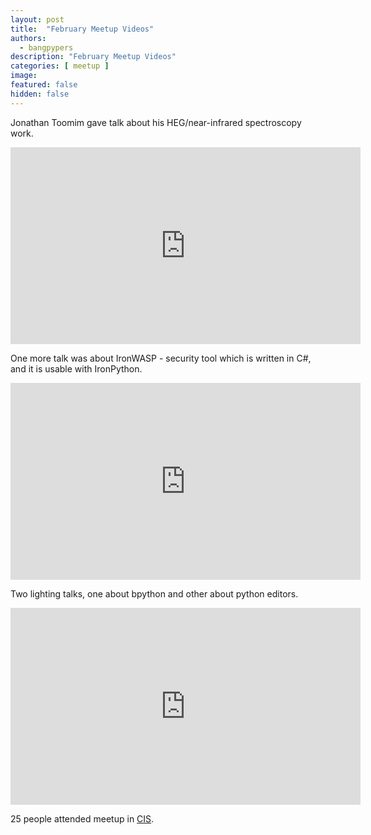 ```yaml
---
layout: post
title:  "February Meetup Videos"
authors: 
  - bangpypers
description: "February Meetup Videos"
categories: [ meetup ]
image:
featured: false
hidden: false
---
```



Jonathan Toomim gave talk about his HEG/near-infrared spectroscopy work.

<iframe frameborder="0" allowfullscreen="" width="560" height="315" 
   src="https://www.youtube.com/embed/1BkhLI6YxY4?wmode=transparent&showinfo=0&rel=0&autohide=1&autoplay=0"
   frameborder="0" allowfullscreen>
</iframe>

One more talk was about IronWASP - security tool which is written in C#, and it is usable with IronPython.

<iframe frameborder="0" allowfullscreen="" width="560" height="315" 
   src="https://www.youtube.com/embed/aotkZjoym1A?wmode=transparent&showinfo=0&rel=0&autohide=1&autoplay=0"
   frameborder="0" allowfullscreen>
</iframe>

Two lighting talks, one about bpython and other about python editors.

<iframe frameborder="0" allowfullscreen="" width="560" height="315" 
   src="https://www.youtube.com/embed/AoO2ATlTSFw?wmode=transparent&showinfo=0&rel=0&autohide=1&autoplay=0"
   frameborder="0" allowfullscreen>
</iframe>

25 people attended meetup in [CIS][cis].

[cis]: https://cis-india.org